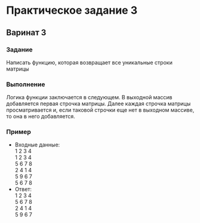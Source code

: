 # Практическое задание 3

## Варинат 3

### Задание

Написать функцию, которая возвращает все уникальные строки матрицы

### Выполнение

Логика функции заключается в следующем. В выходной массив добавляется первая строчка матрицы. Далее каждая строчка матрицы просматривается и, если таковой строчки еще нет в выходном массиве, то она в него добавляется.

### Пример

- Входные данные:  
  1 2 3 4  
1 2 3 4  
5 6 7 8  
2 4 1 4  
5 9 6 7  
5 6 7 8  
- Ответ:  
   1  2  3  4  
 5  6  7  8  
 2  4  1  4  
 5  9  6  7